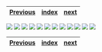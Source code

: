 | [Previous](../02-vpc-creation/README.md) | [index](../README.md) | [next](../04-kubectl-install/README.md) |
| :--- | :--: | ---: |

<img src="03-k8s-nodes-create-00.png"/>
<img src="03-k8s-nodes-create-01.png"/>
<img src="03-k8s-nodes-create-02.png"/>
<img src="03-k8s-nodes-create-03.png"/>
<img src="03-k8s-nodes-create-04.png"/>
<img src="03-k8s-nodes-create-05.png"/>
<img src="03-k8s-nodes-create-06.png"/>
<img src="03-k8s-nodes-create-07.png"/>
<img src="03-k8s-nodes-create-08.png"/>
<img src="03-k8s-nodes-create-09.png"/>
<img src="03-k8s-nodes-create-10.png"/>
<img src="03-k8s-nodes-create-11.png"/>

| [Previous](../02-vpc-creation/README.md) | [index](../README.md) | [next](../04-kubectl-install/README.md) |
| :--- | :--: | ---: |